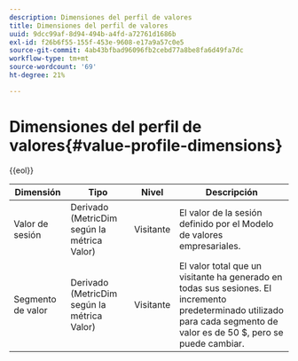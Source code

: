 ```yaml
---
description: Dimensiones del perfil de valores
title: Dimensiones del perfil de valores
uuid: 9dcc99af-8d94-494b-a4fd-a72761d1686b
exl-id: f26b6f55-155f-453e-9608-e17a9a57c0e5
source-git-commit: 4ab43bfbad96096fb2cebd77a8be8fa6d49fa7dc
workflow-type: tm+mt
source-wordcount: '69'
ht-degree: 21%

---
```


# Dimensiones del perfil de valores{#value-profile-dimensions}

{{eol}}

| Dimensión | Tipo | Nivel | Descripción |
|---|---|---|---|
| Valor de sesión | Derivado (MetricDim según la métrica Valor) | Visitante | El valor de la sesión definido por el Modelo de valores empresariales. |
| Segmento de valor | Derivado (MetricDim según la métrica Valor) | Visitante | El valor total que un visitante ha generado en todas sus sesiones. El incremento predeterminado utilizado para cada segmento de valor es de 50 $, pero se puede cambiar. |
